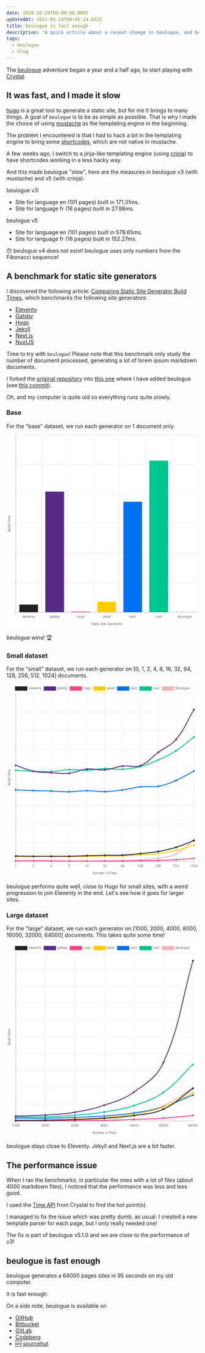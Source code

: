 ```yaml
---
date: 2020-10-29T00:00:00.000Z
updatedAt: 2021-05-24T08:45:14.633Z
title: beulogue is fast enough
description: "A quick article about a recent change in beulogue, and benchmarks"
tags:
  - beulogue
  - blog
---
```


The [beulogue](https://github.com/SiegfriedEhret/beulogue/) adventure began a year and a half ago, to start playing with [Crystal](https://crystal-lang.org/).

## It was fast, and I made it slow

[hugo](https://gohugo.io/) is a great tool to generate a static site, but for me it brings to many things. A goal of `beulogue` is to be as simple as possible. That is why I made the choice of using [mustache](https://mustache.github.io/) as the templating engine in the beginning.

The problem I encountered is that I had to hack a bit in the templating engine to bring some [shortcodes](https://beulogue.ehret.me/en/content/shortcodes.html), which are not native in mustache.

A few weeks ago, I switch to a jinja-like templating engine (using [crinja](https://github.com/straight-shoota/crinja/)) to have shortcodes working in a less hacky way.

And this made beulogue "slow", here are the measures in beulogue v3 (with mustache) and v5 (with crinja):

beulogue v3:

- Site for language en (101 pages) built in 171.31ms.
- Site for language fr (16 pages) built in 27.98ms.

beulogue v5

- Site for language en (101 pages) built in 578.65ms.
- Site for language fr (16 pages) built in 152.27ms.

😯 beulogue v4 does not exist! beulogue uses only numbers from the Fibonacci sequence!

## A benchmark for static site generators

I discovered the following article: [Comparing Static Site Generator Build Times](https://css-tricks.com/comparing-static-site-generator-build-times/), which benchmarks the following site generators:

- [Eleventy](https://www.11ty.dev/)
- [Gatsby](https://www.gatsbyjs.com/)
- [Hugo](https://gohugo.io/)
- [Jekyll](https://jekyllrb.com/)
- [Next.js](https://nextjs.org/)
- [NuxtJS](https://nuxtjs.org/)

Time to try with `beulogue`! Please note that this benchmark only study the number of document processed, generating a lot of lorem ipsum markdown documents.

I forked the [original repository](https://github.com/seancdavis/ssg-build-performance-tests) into [this one](https://github.com/SiegfriedEhret/ssg-build-performance-tests) where I have added beulogue (see [this commit](https://github.com/SiegfriedEhret/ssg-build-performance-tests/commit/723501b7beb47ed0d2a0049199619b5c7e131d57)).

Oh, and my computer is quite old so everything runs quite slowly.

### Base

For the "base" dataset, we run each generator on 1 document only.

![Frameworks performance for 1 document](../../../public/assets/contentful/4Wvaj10WUfhiWIxS3TkbTK/f3cb55202f075ab1625f34ebcb7fe2eb/base.png)

beulogue wins! :trophy:

### Small dataset

For the "small" dataset, we run each generator on [0, 1, 2, 4, 8, 16, 32, 64, 128, 256, 512, 1024] documents.

![Frameworks performance for small sites](../../../public/assets/contentful/22vv4UMbOpZW00pyjBNEXb/5c61075f332daef5410bd2257dacd1ad/small-sites.png)

beulogue performs quite well, close to Hugo for small sites, with a weird progression to join Eleventy in the end. Let's see how it goes for larger sites.

### Large dataset

For the "large" dataset, we run each generator on [1000, 2000, 4000, 8000, 16000, 32000, 64000] documents. This takes quite some time!

![Frameworks performance for large sites](../../../public/assets/contentful/71347oDwPwf1v2KFYPbLSs/158e938aeb9becec152fa858f6e1b1b8/large-sites.png)

beulogue stays close to Eleventy. Jekyll and Next.js are a bit faster.

## The performance issue

When I ran the benchmarks, in particular the ones with a lot of files (about 4000 markdown files), I noticed that the performance was less and less good.

I used the [Time API](<https://crystal-lang.org/api/0.35.1/Time.html#measure(&):Time::Span-class-method>) from Crystal to find the hot point(s).

I managed to fix the issue which was pretty dumb, as usual: I created a new template parser for each page, but I only really needed one!

The fix is part of beulogue v5.1.0 and we are close to the performance of v3!

## beulogue is fast enough

beulogue generates a 64000 pages sites in 95 seconds on my old computer.

It is fast enough.

On a side note, beulogue is available on

- [GitHub](https://github.com/SiegfriedEhret/beulogue)
- [Bitbucket](https://bitbucket.org/siegfriedehret/beulogue)
- [GitLab](https://gitlab.com/SiegfriedEhret/beulogue)
- [Codeberg](https://codeberg.org/SiegfriedEhret/beulogue)
- 🆕 [sourcehut](https://git.sr.ht/~siegfriedehret/beulogue).
